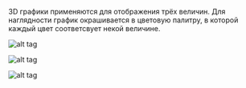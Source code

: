 3D графики применяются для отображения трёх величин. Для наглядности график окрашивается в цветовую палитру, в которой каждый цвет соответсвует некой величине.

![alt tag](https://github.com/NewDDay/Lessons/blob/master/julia/plots.jl/3D_plots/surfase.png?raw=true "surface")​

![alt tag](https://github.com/NewDDay/Lessons/blob/master/julia/plots.jl/3D_plots/surfase2.png?raw=true "surface")

![alt tag](https://github.com/NewDDay/Lessons/blob/master/julia/plots.jl/3D_plots/animation.gif?raw=true "animation")​​
